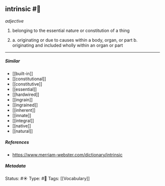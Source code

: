 
## intrinsic  #🧠

_adjective_

1. belonging to the essential nature or constitution of a thing

2. a. originating or due to causes within a body, organ, or part
    b. originating and included wholly within an organ or part

___

##### Similar

-   [[built-in]]
-   [[constitutional]]
-   [[constitutive]]
-   [[essential]]
-   [[hardwired]]
-   [[ingrain]]
-   [[ingrained]]
-   [[inherent]]
-   [[innate]]
-   [[integral]]
-   [[native]]
-   [[natural]]

##### References 

- https://www.merriam-webster.com/dictionary/intrinsic

##### Metadata
Status: #☀️ 
Type: #🔵 
Tags: [[Vocabulary]]